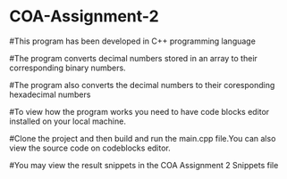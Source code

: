 # COA-Assignment-2

#This program has been developed in C++ programming language

#The program converts decimal numbers stored in an array to their corresponding binary numbers.

#The program also converts the decimal numbers to their coresponding hexadecimal numbers

#To view how the program works you need to have code blocks editor installed on your local machine.

#Clone the project and then build and run the main.cpp file.You can also view the source code on codeblocks editor.

#You may view the result snippets in the COA Assignment 2 Snippets file



